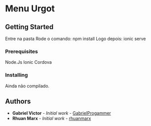 # Menu Urgot

## Getting Started
Entre na pasta
Rode o comando: npm install
Logo depois: ionic serve

### Prerequisites
Node.Js
Ionic
Cordova

### Installing
Ainda não compilado.

## Authors
* **Gabriel Victor** - *Initial work* - [GabrielProgammer](https://github.com/GabrielProgammer)
* **Rhuan Marx** - *Initial work* - [rhuanmarx](https://github.com/rhuanmarx)
